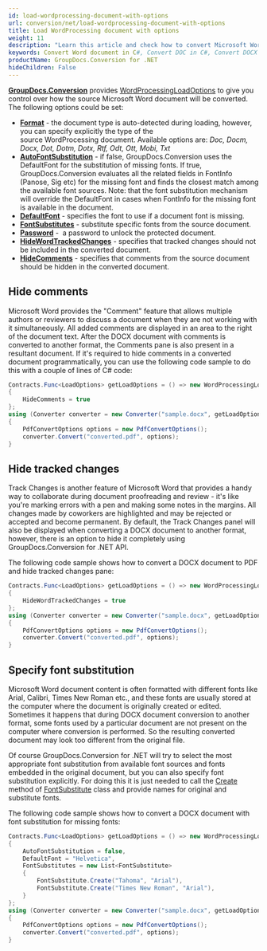 ```yaml
---
id: load-wordprocessing-document-with-options
url: conversion/net/load-wordprocessing-document-with-options
title: Load WordProcessing document with options
weight: 11
description: "Learn this article and check how to convert Microsoft Word DOC/DOCX and Open Document ODT/OTT files hiding comments and tracked changes panel, setting default font and applying font substitution using features of GroupDocs.Conversion for .NET API."
keywords: Convert Word document in C#, Convert DOC in C#, Convert DOCX C#, Convert ODT file C#, Convert OTT file C#
productName: GroupDocs.Conversion for .NET
hideChildren: False
---
```

[**GroupDocs.Conversion**](https://products.groupdocs.com/conversion/net) provides [WordProcessingLoadOptions](https://reference.groupdocs.com/conversion/net/groupdocs.conversion.options.load/wordprocessingloadoptions) to give you control over how the source Microsoft Word document will be converted. The following options could be set: 

*   **[Format](https://reference.groupdocs.com/conversion/net/groupdocs.conversion.options.load/wordprocessingloadoptions/format)** - the document type is auto-detected during loading, however, you can specify explicitly the type of the source WordProcessing document. Available options are: *Doc, Docm, Docx, Dot, Dotm, Dotx, Rtf, Odt, Ott, Mobi, Txt*
*   **[AutoFontSubstitution](https://reference.groupdocs.com/conversion/net/groupdocs.conversion.options.load/wordprocessingloadoptions/autofontsubstitution)** - if false, GroupDocs.Conversion uses the DefaultFont for the substitution of missing fonts. If true, GroupDocs.Conversion evaluates all the related fields in FontInfo (Panose, Sig etc) for the missing font and finds the closest match among the available font sources.
    Note: that the font substitution mechanism will override the DefaultFont in cases when FontInfo for the missing font is available in the document.
*   **[DefaultFont](https://reference.groupdocs.com/conversion/net/groupdocs.conversion.options.load/wordprocessingloadoptions/defaultfont)** - specifies the font to use if a document font is missing.
*   **[FontSubstitutes](https://reference.groupdocs.com/conversion/net/groupdocs.conversion.options.load/wordprocessingloadoptions/fontsubstitutes)** - substitute specific fonts from the source document.
*   **[Password](https://reference.groupdocs.com/conversion/net/groupdocs.conversion.options.load/wordprocessingloadoptions/password)** -  a password to unlock the protected document.
*   **[HideWordTrackedChanges](https://reference.groupdocs.com/conversion/net/groupdocs.conversion.options.load/wordprocessingloadoptions/hidewordtrackedchanges)** - specifies that tracked changes should not be included in the converted document.
*   **[HideComments](https://reference.groupdocs.com/conversion/net/groupdocs.conversion.options.load/wordprocessingloadoptions/hidecomments)** - specifies that comments from the source document should be hidden in the converted document.

## Hide comments

Microsoft Word provides the "Comment" feature that allows multiple authors or reviewers to discuss a document when they are not working with it simultaneously. All added comments are displayed in an area to the right of the document text. After the DOCX document with comments is converted to another format, the Comments pane is also present in a resultant document. If it's required to hide comments in a converted document programmatically, you can use the following code sample to do this with a couple of lines of C# code:

```csharp
Contracts.Func<LoadOptions> getLoadOptions = () => new WordProcessingLoadOptions
{
    HideComments = true
};
using (Converter converter = new Converter("sample.docx", getLoadOptions))
{
    PdfConvertOptions options = new PdfConvertOptions();
    converter.Convert("converted.pdf", options);
}
```

## Hide tracked changes

Track Changes is another feature of Microsoft Word that provides a handy way to collaborate during document proofreading and review - it's like you're marking errors with a pen and making some notes in the margins. All changes made by coworkers are highlighted and may be rejected or accepted and become permanent. By default, the Track Changes panel will also be displayed when converting a DOCX document to another format, however, there is an option to hide it completely using GroupDocs.Conversion for .NET API. 

The following code sample shows how to convert a DOCX document to PDF and hide tracked changes pane:

```csharp
Contracts.Func<LoadOptions> getLoadOptions = () => new WordProcessingLoadOptions
{
    HideWordTrackedChanges = true
};
using (Converter converter = new Converter("sample.docx", getLoadOptions))
{
    PdfConvertOptions options = new PdfConvertOptions();
    converter.Convert("converted.pdf", options);
}
```

## Specify font substitution

Microsoft Word document content is often formatted with different fonts like Arial, Calibri, Times New Roman etc., and these fonts are usually stored at the computer where the document is originally created or edited. Sometimes it happens that during DOCX document conversion to another format, some fonts used by a particular document are not present on the computer where conversion is performed. So the resulting converted document may look too different from the original file.

Of course GroupDocs.Conversion for .NET will try to select the most appropriate font substitution from available font sources and fonts embedded in the original document, but you can also specify font substitution explicitly. For doing this it is just needed to call the [Create](https://reference.groupdocs.com/conversion/net/groupdocs.conversion.contracts/fontsubstitute/create) method of [FontSubstitute](https://reference.groupdocs.com/conversion/net/groupdocs.conversion.contracts/fontsubstitute) class and provide names for original and substitute fonts.

The following code sample shows how to convert a DOCX document with font substitution for missing fonts:

```csharp
Contracts.Func<LoadOptions> getLoadOptions = () => new WordProcessingLoadOptions
{
    AutoFontSubstitution = false,
	DefaultFont = "Helvetica",
    FontSubstitutes = new List<FontSubstitute>
    {
        FontSubstitute.Create("Tahoma", "Arial"),
        FontSubstitute.Create("Times New Roman", "Arial"),
    }
};
using (Converter converter = new Converter("sample.docx", getLoadOptions))
{
    PdfConvertOptions options = new PdfConvertOptions();
    converter.Convert("converted.pdf", options);
}
```
